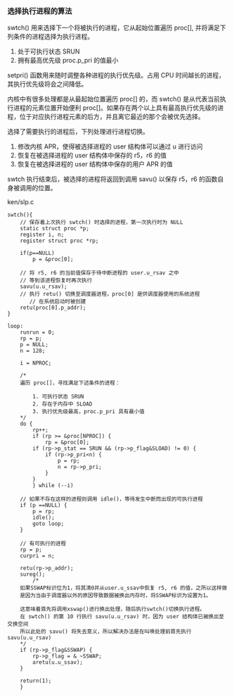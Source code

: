 ### 选择执行进程的算法

swtch() 用来选择下一个将被执行的进程，它从起始位置遍历 proc[], 并将满足下列条件的进程选择为执行进程。

1. 处于可执行状态 SRUN
2. 拥有最高优先级 proc.p_pri 的值最小

setpri() 函数用来随时调整各种进程的执行优先级。占用 CPU 时间越长的进程，其执行优先级将会之间降低。

内核中有很多处理都是从最起始位置遍历 proc[] 的，而 swtch() 是从代表当前执行进程的元素位置开始便利 proc[]。如果存在两个以上具有最高执行优先级的进程，位于对应执行进程元素的后方，并且离它最近的那个会被优先选择。

选择了需要执行的进程后，下列处理进行进程切换。

1. 修改内核 APR，使得被选择进程的 user 结构体可以通过 u 进行访问
2. 恢复在被选择进程的 user 结构体中保存的 r5，r6 的值
3. 恢复在被选择进程的 user 结构体中保存的用户 APR 的值

swtch 执行结束后，被选择的进程将返回到调用 savu() 以保存 r5，r6 的函数自身被调用的位置。

ken/slp.c

```
swtch(){
    // 保存着上次执行 swtch() 时选择的进程，第一次执行时为 NULL
    static struct proc *p;
    register i, n;
    register struct proc *rp;

    if(p==NULL)
        p = &proc[0];

    // 将 r5, r6 的当前值保存于待中断进程的 user.u_rsav 之中
    // 等到该进程恢复时再次执行
    savu(u.u_rsav);
    // 执行 retu() 切换至调度器进程，proc[0] 是供调度器使用的系统进程
       // 在系统启动时被创建
    retu(proc[0].p_addr);
}

loop:
    runrun = 0;
    rp = p;
    p = NULL;
    n = 128;

    i = NPROC;

    /*
    遍历 proc[]，寻找满足下述条件的进程：

        1. 可执行状态 SRUN
        2. 存在于内存中 SLOAD
        3. 执行优先级最高，proc.p_pri 具有最小值
    */
    do {
        rp++;
        if (rp >= &proc[NPROC]) {
            rp = &proc[0];
        if (rp->p_stat == SRUN && (rp->p_flag&SLOAD) != 0) {
            if (rp->p_pri<n) {
                p = rp;
                n = rp->p_pri;
            }
        }
        } while (--i)

    // 如果不存在这样的进程则调用 idle()，等待发生中断而出现的可执行进程
    if (p ==NULL) {
        p = rp;
        idle();
        goto loop;
    }

    // 有可执行的进程
    rp = p;
    curpri = n;

    retu(rp->p_addr);
    sureg();
        /*
    如果SSWAP标识位为1，将其清0并从user.u_ssav中恢复 r5, r6 的值，之所以这样做
    是因为当由于调度器以外的原因导致数据被换出内存时，将SSWAP标识为设置为1。

    这意味着首先将调用xswap()进行换出处理，随后执行swtch()切换执行进程。
    在 swtch() 的第 10 行执行 savu(u.u_rsav) 时，因为 user 结构体已被换出至交换空间
    所以此处的 savu() 将失去意义，所以解决办法是在叫唤处理前首先执行 savu(u.u_rsav)
    */
    if (rp->p_flag&SSWAP) {
        rp->p_flag = & ~SSWAP;
        aretu(u.u_ssav);
    }

    return(1);
    }
```